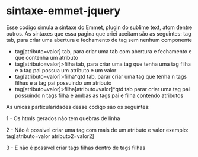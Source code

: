 # sintaxe-emmet-jquery
Esse codigo simula a sintaxe do Emmet, plugin do sublime text, atom dentre outros.
As sintaxes que essa pagina que criei aceitam são as seguintes:
tag tab, para criar uma abertura e fechamento de tag sem nenhum componente
<ul>
<li>tag[atributo=valor] tab, para criar uma tab com abertura e fechamento e que contenha um atributo</li>
<li>tag[atributo=valor]>filha tab, para criar uma tag que tenha uma tag filha e a tag pai possua um atributo e um valor</li>
<li>tag[atributo=valor]>filha*qtd tab, parar criar uma tag que tenha n tags filhas e a tag pai possuindo um atributo</li>
<li>tag[atributo=valor]>filha[atributo=valor]*qtd tab parar criar uma tag pai possuindo n tags filha e ambas as tags pai e filha contendo atributos</li>
</ul>
As unicas particularidades desse codigo são os seguintes:
<p>1 - Os htmls gerados não tem quebras de linha</p>
<p>2 - Não é possivel criar uma tag com mais de um atributo e valor exemplo: tag[atributo=valor atributo2=valor2]</p>
<p>3 - E não é possível criar tags filhas dentro de tags filhas</p>
